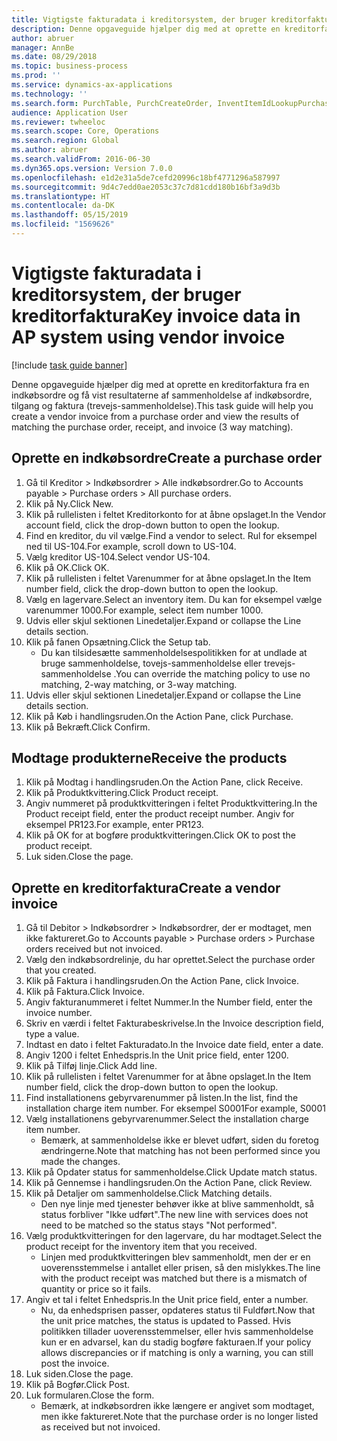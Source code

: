 ```yaml
---
title: Vigtigste fakturadata i kreditorsystem, der bruger kreditorfaktura
description: Denne opgaveguide hjælper dig med at oprette en kreditorfaktura fra en indkøbsordre og få vist resultaterne af sammenholdelse af indkøbsordre, tilgang og faktura (trevejs-sammenholdelse).
author: abruer
manager: AnnBe
ms.date: 08/29/2018
ms.topic: business-process
ms.prod: ''
ms.service: dynamics-ax-applications
ms.technology: ''
ms.search.form: PurchTable, PurchCreateOrder, InventItemIdLookupPurchase, PurchEditLines, VendEditInvoice, InventItemIdLookupSimple, VendInvoiceMatchingDetails
audience: Application User
ms.reviewer: twheeloc
ms.search.scope: Core, Operations
ms.search.region: Global
ms.author: abruer
ms.search.validFrom: 2016-06-30
ms.dyn365.ops.version: Version 7.0.0
ms.openlocfilehash: e1d2e31a5de7cefd20996c18bf4771296a587997
ms.sourcegitcommit: 9d4c7edd0ae2053c37c7d81cdd180b16bf3a9d3b
ms.translationtype: HT
ms.contentlocale: da-DK
ms.lasthandoff: 05/15/2019
ms.locfileid: "1569626"
---
```

# <a name="key-invoice-data-in-ap-system-using-vendor-invoice"></a><span data-ttu-id="00593-103">Vigtigste fakturadata i kreditorsystem, der bruger kreditorfaktura</span><span class="sxs-lookup"><span data-stu-id="00593-103">Key invoice data in AP system using vendor invoice</span></span>

[!include [task guide banner](../../includes/task-guide-banner.md)]

<span data-ttu-id="00593-104">Denne opgaveguide hjælper dig med at oprette en kreditorfaktura fra en indkøbsordre og få vist resultaterne af sammenholdelse af indkøbsordre, tilgang og faktura (trevejs-sammenholdelse).</span><span class="sxs-lookup"><span data-stu-id="00593-104">This task guide will help you create a vendor invoice from a purchase order and view the results of matching the purchase order, receipt, and invoice (3 way matching).</span></span>


## <a name="create-a-purchase-order"></a><span data-ttu-id="00593-105">Oprette en indkøbsordre</span><span class="sxs-lookup"><span data-stu-id="00593-105">Create a purchase order</span></span>
1. <span data-ttu-id="00593-106">Gå til Kreditor > Indkøbsordrer > Alle indkøbsordrer.</span><span class="sxs-lookup"><span data-stu-id="00593-106">Go to Accounts payable > Purchase orders > All purchase orders.</span></span>
2. <span data-ttu-id="00593-107">Klik på Ny.</span><span class="sxs-lookup"><span data-stu-id="00593-107">Click New.</span></span>
3. <span data-ttu-id="00593-108">Klik på rullelisten i feltet Kreditorkonto for at åbne opslaget.</span><span class="sxs-lookup"><span data-stu-id="00593-108">In the Vendor account field, click the drop-down button to open the lookup.</span></span>
4. <span data-ttu-id="00593-109">Find en kreditor, du vil vælge.</span><span class="sxs-lookup"><span data-stu-id="00593-109">Find a vendor to select.</span></span> <span data-ttu-id="00593-110">Rul for eksempel ned til US-104.</span><span class="sxs-lookup"><span data-stu-id="00593-110">For example, scroll down to US-104.</span></span>
5. <span data-ttu-id="00593-111">Vælg kreditor US-104.</span><span class="sxs-lookup"><span data-stu-id="00593-111">Select vendor US-104.</span></span>
6. <span data-ttu-id="00593-112">Klik på OK.</span><span class="sxs-lookup"><span data-stu-id="00593-112">Click OK.</span></span>
7. <span data-ttu-id="00593-113">Klik på rullelisten i feltet Varenummer for at åbne opslaget.</span><span class="sxs-lookup"><span data-stu-id="00593-113">In the Item number field, click the drop-down button to open the lookup.</span></span>
8. <span data-ttu-id="00593-114">Vælg en lagervare.</span><span class="sxs-lookup"><span data-stu-id="00593-114">Select an inventory item.</span></span> <span data-ttu-id="00593-115">Du kan for eksempel vælge varenummer 1000.</span><span class="sxs-lookup"><span data-stu-id="00593-115">For example, select item number 1000.</span></span>
9. <span data-ttu-id="00593-116">Udvis eller skjul sektionen Linedetaljer.</span><span class="sxs-lookup"><span data-stu-id="00593-116">Expand or collapse the Line details section.</span></span>
10. <span data-ttu-id="00593-117">Klik på fanen Opsætning.</span><span class="sxs-lookup"><span data-stu-id="00593-117">Click the Setup tab.</span></span>
    * <span data-ttu-id="00593-118">Du kan tilsidesætte sammenholdelsespolitikken for at undlade at bruge sammenholdelse, tovejs-sammenholdelse eller trevejs-sammenholdelse .</span><span class="sxs-lookup"><span data-stu-id="00593-118">You can override the matching policy to use no matching, 2-way matching, or 3-way matching.</span></span>  
11. <span data-ttu-id="00593-119">Udvis eller skjul sektionen Linedetaljer.</span><span class="sxs-lookup"><span data-stu-id="00593-119">Expand or collapse the Line details section.</span></span>
12. <span data-ttu-id="00593-120">Klik på Køb i handlingsruden.</span><span class="sxs-lookup"><span data-stu-id="00593-120">On the Action Pane, click Purchase.</span></span>
13. <span data-ttu-id="00593-121">Klik på Bekræft.</span><span class="sxs-lookup"><span data-stu-id="00593-121">Click Confirm.</span></span>

## <a name="receive-the-products"></a><span data-ttu-id="00593-122">Modtage produkterne</span><span class="sxs-lookup"><span data-stu-id="00593-122">Receive the products</span></span>
1. <span data-ttu-id="00593-123">Klik på Modtag i handlingsruden.</span><span class="sxs-lookup"><span data-stu-id="00593-123">On the Action Pane, click Receive.</span></span>
2. <span data-ttu-id="00593-124">Klik på Produktkvittering.</span><span class="sxs-lookup"><span data-stu-id="00593-124">Click Product receipt.</span></span>
3. <span data-ttu-id="00593-125">Angiv nummeret på produktkvitteringen i feltet Produktkvittering.</span><span class="sxs-lookup"><span data-stu-id="00593-125">In the Product receipt field, enter the product receipt number.</span></span> <span data-ttu-id="00593-126">Angiv for eksempel PR123.</span><span class="sxs-lookup"><span data-stu-id="00593-126">For example, enter PR123.</span></span>
4. <span data-ttu-id="00593-127">Klik på OK for at bogføre produktkvitteringen.</span><span class="sxs-lookup"><span data-stu-id="00593-127">Click OK to post the product receipt.</span></span>
5. <span data-ttu-id="00593-128">Luk siden.</span><span class="sxs-lookup"><span data-stu-id="00593-128">Close the page.</span></span>

## <a name="create-a-vendor-invoice"></a><span data-ttu-id="00593-129">Oprette en kreditorfaktura</span><span class="sxs-lookup"><span data-stu-id="00593-129">Create a vendor invoice</span></span>
1. <span data-ttu-id="00593-130">Gå til Debitor > Indkøbsordrer > Indkøbsordrer, der er modtaget, men ikke faktureret.</span><span class="sxs-lookup"><span data-stu-id="00593-130">Go to Accounts payable > Purchase orders > Purchase orders received but not invoiced.</span></span>
2. <span data-ttu-id="00593-131">Vælg den indkøbsordrelinje, du har oprettet.</span><span class="sxs-lookup"><span data-stu-id="00593-131">Select the purchase order that you created.</span></span>
3. <span data-ttu-id="00593-132">Klik på Faktura i handlingsruden.</span><span class="sxs-lookup"><span data-stu-id="00593-132">On the Action Pane, click Invoice.</span></span>
4. <span data-ttu-id="00593-133">Klik på Faktura.</span><span class="sxs-lookup"><span data-stu-id="00593-133">Click Invoice.</span></span>
5. <span data-ttu-id="00593-134">Angiv fakturanummeret i feltet Nummer.</span><span class="sxs-lookup"><span data-stu-id="00593-134">In the Number field, enter the invoice number.</span></span>
6. <span data-ttu-id="00593-135">Skriv en værdi i feltet Fakturabeskrivelse.</span><span class="sxs-lookup"><span data-stu-id="00593-135">In the Invoice description field, type a value.</span></span>
7. <span data-ttu-id="00593-136">Indtast en dato i feltet Fakturadato.</span><span class="sxs-lookup"><span data-stu-id="00593-136">In the Invoice date field, enter a date.</span></span>
8. <span data-ttu-id="00593-137">Angiv 1200 i feltet Enhedspris.</span><span class="sxs-lookup"><span data-stu-id="00593-137">In the Unit price field, enter 1200.</span></span>
9. <span data-ttu-id="00593-138">Klik på Tilføj linje.</span><span class="sxs-lookup"><span data-stu-id="00593-138">Click Add line.</span></span>
10. <span data-ttu-id="00593-139">Klik på rullelisten i feltet Varenummer for at åbne opslaget.</span><span class="sxs-lookup"><span data-stu-id="00593-139">In the Item number field, click the drop-down button to open the lookup.</span></span>
11. <span data-ttu-id="00593-140">Find installationens gebyrvarenummer på listen.</span><span class="sxs-lookup"><span data-stu-id="00593-140">In the list, find the installation charge item number.</span></span> <span data-ttu-id="00593-141">For eksempel S0001</span><span class="sxs-lookup"><span data-stu-id="00593-141">For example, S0001</span></span>
12. <span data-ttu-id="00593-142">Vælg installationens gebyrvarenummer.</span><span class="sxs-lookup"><span data-stu-id="00593-142">Select the installation charge item number.</span></span>
    * <span data-ttu-id="00593-143">Bemærk, at sammenholdelse ikke er blevet udført, siden du foretog ændringerne.</span><span class="sxs-lookup"><span data-stu-id="00593-143">Note that matching has not been performed since you made the changes.</span></span>  
13. <span data-ttu-id="00593-144">Klik på Opdater status for sammenholdelse.</span><span class="sxs-lookup"><span data-stu-id="00593-144">Click Update match status.</span></span>
14. <span data-ttu-id="00593-145">Klik på Gennemse i handlingsruden.</span><span class="sxs-lookup"><span data-stu-id="00593-145">On the Action Pane, click Review.</span></span>
15. <span data-ttu-id="00593-146">Klik på Detaljer om sammenholdelse.</span><span class="sxs-lookup"><span data-stu-id="00593-146">Click Matching details.</span></span>
    * <span data-ttu-id="00593-147">Den nye linje med tjenester behøver ikke at blive sammenholdt, så status forbliver "Ikke udført".</span><span class="sxs-lookup"><span data-stu-id="00593-147">The new line with services does not need to be matched so the status stays "Not performed".</span></span>  
16. <span data-ttu-id="00593-148">Vælg produktkvitteringen for den lagervare, du har modtaget.</span><span class="sxs-lookup"><span data-stu-id="00593-148">Select the product receipt for the inventory item that you received.</span></span>
    * <span data-ttu-id="00593-149">Linjen med produktkvitteringen blev sammenholdt, men der er en uoverensstemmelse i antallet eller prisen, så den mislykkes.</span><span class="sxs-lookup"><span data-stu-id="00593-149">The line with the product receipt was matched but there is a mismatch of quantity or price so it fails.</span></span>  
17. <span data-ttu-id="00593-150">Angiv et tal i feltet Enhedspris.</span><span class="sxs-lookup"><span data-stu-id="00593-150">In the Unit price field, enter a number.</span></span>
    * <span data-ttu-id="00593-151">Nu, da enhedsprisen passer, opdateres status til Fuldført.</span><span class="sxs-lookup"><span data-stu-id="00593-151">Now that the unit price matches, the status is updated to Passed.</span></span> <span data-ttu-id="00593-152">Hvis politikken tillader uoverensstemmelser, eller hvis sammenholdelse kun er en advarsel, kan du stadig bogføre fakturaen.</span><span class="sxs-lookup"><span data-stu-id="00593-152">If your policy allows discrepancies or if matching is only a warning, you can still post the invoice.</span></span>  
18. <span data-ttu-id="00593-153">Luk siden.</span><span class="sxs-lookup"><span data-stu-id="00593-153">Close the page.</span></span>
19. <span data-ttu-id="00593-154">Klik på Bogfør.</span><span class="sxs-lookup"><span data-stu-id="00593-154">Click Post.</span></span>
20. <span data-ttu-id="00593-155">Luk formularen.</span><span class="sxs-lookup"><span data-stu-id="00593-155">Close the form.</span></span>
    * <span data-ttu-id="00593-156">Bemærk, at indkøbsordren ikke længere er angivet som modtaget, men ikke faktureret.</span><span class="sxs-lookup"><span data-stu-id="00593-156">Note that the purchase order is no longer listed as received but not invoiced.</span></span>  

